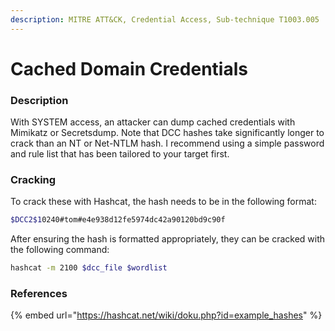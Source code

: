 ```yaml
---
description: MITRE ATT&CK, Credential Access, Sub-technique T1003.005
---
```


# Cached Domain Credentials

### Description

With SYSTEM access, an attacker can dump cached credentials with Mimikatz or Secretsdump. Note that DCC hashes take significantly longer to crack than an NT or Net-NTLM hash. I recommend using a simple password and rule list that has been tailored to your target first.&#x20;

### Cracking

To crack these with Hashcat, the hash needs to be in the following format:

```bash
$DCC2$10240#tom#e4e938d12fe5974dc42a90120bd9c90f
```

After ensuring the hash is formatted appropriately, they can be cracked with the following command:

```bash
hashcat -m 2100 $dcc_file $wordlist
```

### References

{% embed url="https://hashcat.net/wiki/doku.php?id=example_hashes" %}
